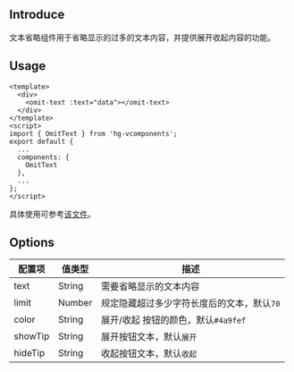 ## Introduce
文本省略组件用于省略显示的过多的文本内容，并提供展开收起内容的功能。

## Usage
```
<template>
  <div>
    <omit-text :text="data"></omit-text>
  </div>
</template>
<script>
import { OmitText } from 'hg-vcomponents';
export default {
  ...
  components: {
    OmitText
  },
  ...
};
</script>
```
具体使用可参考[该文件](../../examples/omittext.vue)。

## Options
配置项 | 值类型 | 描述
--- | --- | ---
text | String | 需要省略显示的文本内容
limit | Number | 规定隐藏超过多少字符长度后的文本，默认`70`
color | String | 展开/收起 按钮的颜色，默认`#4a9fef`
showTip | String | 展开按钮文本，默认`展开`
hideTip | String | 收起按钮文本，默认`收起`